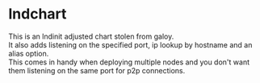 # lndchart
This is an lndinit adjusted chart stolen from galoy.  
It also adds listening on the specified port, ip lookup by hostname and an alias option.  
This comes in handy when deploying multiple nodes and you don't want them listening on the same port for p2p connections.  
